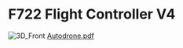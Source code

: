# F722 Flight Controller V4
![3D_Front](https://user-images.githubusercontent.com/80701426/140509804-1e160cf2-bb58-49e8-87d8-0445632af0ee.png)
[Autodrone.pdf](https://github.com/Jpwolfe9912/Autodrone/files/7485937/Autodrone.pdf)
